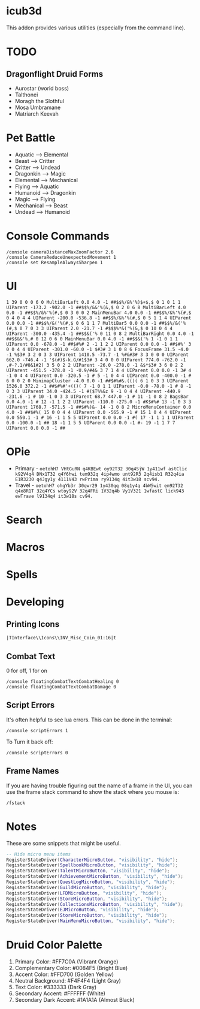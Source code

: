 # icub3d

This addon provides various utilities (especially from the command line).

# TODO

## Dragonflight Druid Forms

- Aurostar (world boss)
- Talthonei
- Moragh the Slothful
- Mosa Umbramane
- Matriarch Keevah


# Pet Battle

- Aquatic --> Elemental
- Beast --> Critter
- Critter --> Undead
- Dragonkin --> Magic
- Elemental --> Mechanical
- Flying --> Aquatic
- Humanoid --> Dragonkin
- Magic --> Flying
- Mechanical --> Beast
- Undead --> Humanoid

# Console Commands

```
/console cameraDistanceMaxZoomFactor 2.6
/console CameraReduceUnexpectedMovement 1
/console set ResampleAlwaysSharpen 1
```

# UI

```
1 39 0 0 0 6 0 MultiBarLeft 0.0 4.0 -1 ##$$%/&%'%)$+$,$ 0 1 0 1 1 UIParent -173.2 -902.0 -1 ##$$%/&&'%(&,$ 0 2 0 6 8 MultiBarLeft 4.0 0.0 -1 ##$$%/&%'%(#,$ 0 3 0 0 2 MainMenuBar 4.0 0.0 -1 ##$$%/&%'%(#,$ 0 4 0 4 4 UIParent -200.0 -536.8 -1 ##$$%/&%'%(#,$ 0 5 1 1 4 UIParent 0.0 0.0 -1 ##$$%/&('%(#,$ 0 6 1 1 7 MultiBar5 0.0 0.0 -1 ##$$%/&('%(#,$ 0 7 0 3 3 UIParent 2.0 -21.7 -1 #$$$%*&('%(&,$ 0 10 0 4 4 UIParent -300.0 -435.4 -1 ##$$&('% 0 11 0 8 2 MultiBarRight 0.0 4.0 -1 ##$$&&'%,# 0 12 0 6 0 MainMenuBar 0.0 4.0 -1 ##$$&('% 1 -1 0 1 1 UIParent 0.0 -678.0 -1 ##$#%# 2 -1 1 2 2 UIParent 0.0 0.0 -1 ##$#%' 3 0 0 4 4 UIParent -301.0 -60.0 -1 $#3# 3 1 0 8 6 FocusFrame 31.5 -4.0 -1 %$3# 3 2 0 3 3 UIParent 1410.5 -73.7 -1 %#&#3# 3 3 0 0 0 UIParent 662.0 -746.4 -1 '$(#)$-k.G/#1$3# 3 4 0 0 0 UIParent 774.0 -762.0 -1 ,#-?.1/#0&1#2( 3 5 0 2 2 UIParent -26.0 -278.0 -1 &$*$3# 3 6 0 2 2 UIParent -451.5 -378.0 -1 -U.9/#4& 3 7 1 4 4 UIParent 0.0 0.0 -1 3# 4 -1 0 4 4 UIParent 0.0 -320.5 -1 # 5 -1 0 4 4 UIParent 0.0 -400.0 -1 # 6 0 0 2 0 MinimapCluster -4.0 0.0 -1 ##$#%#&.(()( 6 1 0 3 3 UIParent 1526.0 372.2 -1 ##$#%#'+(()( 7 -1 0 1 1 UIParent -0.0 -78.0 -1 # 8 -1 0 3 3 UIParent 34.0 -424.5 -1 #($T%%&z 9 -1 0 4 4 UIParent -440.9 -231.6 -1 # 10 -1 0 3 3 UIParent 68.7 447.0 -1 # 11 -1 0 8 2 BagsBar 0.0 4.0 -1 # 12 -1 1 2 2 UIParent -110.0 -275.0 -1 #K$#%# 13 -1 0 3 3 UIParent 1768.7 -571.5 -1 ##$#%)&- 14 -1 0 8 2 MicroMenuContainer 0.0 4.0 -1 ##$#%( 15 0 0 4 4 UIParent 0.0 -565.9 -1 # 15 1 0 4 4 UIParent 0.0 550.1 -1 # 16 -1 1 5 5 UIParent 0.0 0.0 -1 #( 17 -1 1 1 1 UIParent 0.0 -100.0 -1 ## 18 -1 1 5 5 UIParent 0.0 0.0 -1 #- 19 -1 1 7 7 UIParent 0.0 0.0 -1 ##
```

# OPie

- Primary - `oetohH7 VHtGuRN q4KBEwt oy92T32 30q4SjW 1y411wf astClic k92V4q4 DNx1T32 q4Y6hwi tem932q 4ip4wmo unt92R3 2q4isb1 R32q4ia E1R3230 q4Jgy1y 4111V43 rwPrima ry9134q 4it3w18 scv94.`
- Travel - `oetohH7 ohgYb3r 30qwr29 1y430qq 08q1y4q 4bW5wit em92T32 q4x8R1T 32q4YCs wtoy92V 32q4FRi 1V32q4b Vy1V321 1wfastC lick943 ewTrave l9134q4 it3w18s cv94.`

# Search

# Macros

# Spells

# Developing

## Printing Icons

```
|TInterface\\Icons\\INV_Misc_Coin_01:16|t
```

## Combat Text

0 for off, 1 for on

```
/console floatingCombatTextCombatHealing 0
/console floatingCombatTextCombatDamage 0
```

## Script Errors

It's often helpful to see lua errors. This can be done in the terminal:

```
/console scriptErrors 1
```

To Turn it back off:

```
/console scriptErrors 0
```

## Frame Names

If you are having trouble figuring out the name of a frame in the UI,
you can use the frame stack command to show the stack where you mouse
is:

```
/fstack
```

# Notes

These are some snippets that might be useful.

```lua
-- Hide micro menu items
RegisterStateDriver(CharacterMicroButton, "visibility", "hide");
RegisterStateDriver(SpellbookMicroButton, "visibility", "hide");
RegisterStateDriver(TalentMicroButton, "visibility", "hide");
RegisterStateDriver(AchievementMicroButton, "visibility", "hide");
RegisterStateDriver(QuestLogMicroButton, "visibility", "hide");
RegisterStateDriver(GuildMicroButton, "visibility", "hide");
RegisterStateDriver(LFDMicroButton, "visibility", "hide");
RegisterStateDriver(StoreMicroButton, "visibility", "hide");
RegisterStateDriver(CollectionsMicroButton, "visibility", "hide");
RegisterStateDriver(EJMicroButton, "visibility", "hide");
RegisterStateDriver(StoreMicroButton, "visibility", "hide");
RegisterStateDriver(MainMenuMicroButton, "visibility", "hide");
```

# Druid Color Palette


1. Primary Color: #FF7C0A (Vibrant Orange)
2. Complementary Color: #0084F5 (Bright Blue)
3. Accent Color: #FFD700 (Golden Yellow)
4. Neutral Background: #F4F4F4 (Light Gray)
5. Text Color: #333333 (Dark Gray)
6. Secondary Accent: #FFFFFF (White)
7. Secondary Dark Accent: #1A1A1A (Almost Black)